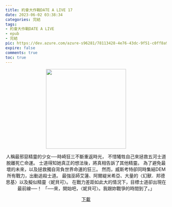 ```yaml
---
title: 約會大作戰DATE A LIVE 17
date: 2023-06-02 03:38:34
categories: 完結
tags:
- 約會大作戰DATE A LIVE
- epub
- 完結
pic: https://dev.azure.com/azure-s96281/78113428-4e76-43dc-9f51-c0ff8a913055/_apis/git/repositories/a379171b-de46-4c10-9b0d-00da23959885/items?path=/Epub%20Cover/%E7%B4%84%E6%9C%83%E5%A4%A7%E4%BD%9C%E6%88%B0DATE%20A%20LIVE-17.jpg&versionDescriptor%5BversionOptions%5D=0&versionDescriptor%5BversionType%5D=0&versionDescriptor%5Bversion%5D=main&resolveLfs=true&%24format=octetStream&api-version=5.0
expire: false
comments: true
toc: true
---
```


<div style="text-align:center" class="kratos-post-content">

<img width="250px" src="https://dev.azure.com/azure-s96281/78113428-4e76-43dc-9f51-c0ff8a913055/_apis/git/repositories/a379171b-de46-4c10-9b0d-00da23959885/items?path=/Epub%20Cover/%E7%B4%84%E6%9C%83%E5%A4%A7%E4%BD%9C%E6%88%B0DATE%20A%20LIVE-17.jpg&versionDescriptor%5BversionOptions%5D=0&versionDescriptor%5BversionType%5D=0&versionDescriptor%5Bversion%5D=main&resolveLfs=true&%24format=octetStream&api-version=5.0">

<p>
人稱最邪惡精靈的少女──時崎狂三不斷重返時光，
不惜犧牲自己來拯救五河士道脫離死亡命運。
士道得知她真正的想法後，將真相告訴了其他精靈。
為了避免最壞的未來，以及拯救獨自背負世界命運的狂三。
然而，威斯考特卻同時集結DEM所有戰力，出動追殺士道。
最強巫師艾蓮、阿爾緹米希亞、大量的〈幻獸．邦德思基〉以及擬似精靈〈妮貝可〉。
在戰力差距如此大的情況下，目標士道卻出現在最前線──！
「──來，開始吧，〈妮貝可〉。我跟妳戰爭的時間到了。」
</p>

<p>
<a href="https://epubdatabase.azurewebsites.net/EBOOKS/EPUB/完結/約會大作戰/本傳/DATE%20A%20LIVE%20%E7%B4%84%E6%9C%83%E5%A4%A7%E4%BD%9C%E6%88%B017%20%E6%9C%AB%E6%97%A5%E7%8B%82%E4%B8%89.epub?download=1">下載</a>
</p>

</div>
